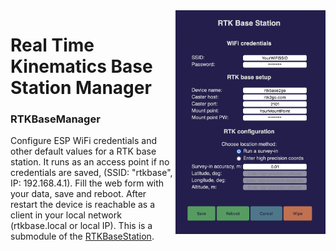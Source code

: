 <img align="right" src="./screenshots/RTKBaseManager.png" width="240"/>

# Real Time Kinematics Base Station Manager
### RTKBaseManager
Configure ESP WiFi credentials and other default values for a RTK base station. It runs as an access point if no credentials are saved, (SSID: "rtkbase", IP: 192.168.4.1). Fill the web form with your data, save and reboot. After restart the device is reachable as a client in your local network (rtkbase.local or local IP).
This is a submodule of the [RTKBaseStation](https://github.com/audio-communication-group/RTKBaseStation).


